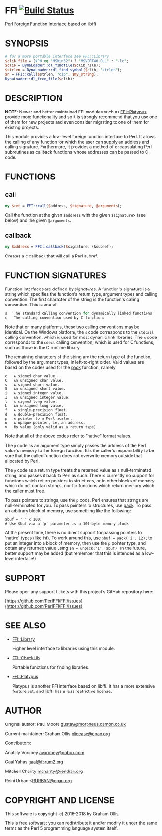 # FFI [![Build Status](https://travis-ci.org/PerlFFI/FFI.svg)](http://travis-ci.org/PerlFFI/FFI)

Perl Foreign Function Interface based on libffi

# SYNOPSIS

```perl
# for a more portable interface see FFI::Library
$clib_file = ($^O eq "MSWin32") ? "MSVCRT40.DLL" : "-lc";
$clib = DynaLoader::dl_findfile($clib_file);
$strlen = DynaLoader::dl_find_symbol($clib, "strlen");
$n = FFI::call($strlen, "cIp", $my_string);
DynaLoader::dl_free_file($clib);
```

# DESCRIPTION

**NOTE**: Newer and better maintained FFI modules such as [FFI::Platypus](https://metacpan.org/pod/FFI::Platypus)
provide more functionality and so it is strongly recommend that you use
one of them for new projects and even consider migrating to one of
them for existing projects.

This module provides a low-level foreign function interface to Perl. It
allows the calling of any function for which the user can supply an
address and calling signature. Furthermore, it provides a method of
encapsulating Perl subroutines as callback functions whose addresses can
be passed to C code.

# FUNCTIONS

## call

```perl
my $ret = FFI::call($address, $signature, @arguments);
```

Call the function at the given `$address` with the given `$signature`>
(see below) and the given `@arguments`.

## callback

```perl
my $address = FFI::callback($signature, \&subref);
```

Creates a c callback that will call a Perl subref.

# FUNCTION SIGNATURES

Function interfaces are defined by _signatures_. A function's signature
is a string which specifies the function's return type, argument types
and calling convention. The first character of the string is the
function's calling convention. This is one of

```perl
s   The standard calling convention for dynamically linked functions
c   The calling convention used by C functions
```

Note that on many platforms, these two calling conventions may be
identical. On the Windows platform, the `s` code corresponds to the
`stdcall` calling convention, which is used for most dynamic link
libraries.  The `c` code corresponds to the `cdecl` calling
convention, which is used for C functions, such as those in the C
runtime library.

The remaining characters of the string are the return type of the
function, followed by the argument types, in left-to-right order. Valid
values are based on the codes used for the [pack](https://metacpan.org/pod/pack) function, namely

```
c   A signed char value.
C   An unsigned char value.
s   A signed short value.
S   An unsigned short value.
i   A signed integer value.
I   An unsigned integer value.
l   A signed long value.
L   An unsigned long value.
f   A single-precision float.
d   A double-precision float.
p   A pointer to a Perl scalar.
o   A opaque pointer, ie, an address.
v   No value (only valid as a return type).
```

Note that all of the above codes refer to "native" format values.

The `p` code as an argument type simply passes the address of the Perl
value's memory to the foreign function. It is the caller's
responsibility to be sure that the called function does not overwrite
memory outside that allocated by Perl.

The `p` code as a return type treats the returned value as a
null-terminated string, and passes it back to Perl as such. There is
currently no support for functions which return pointers to structures,
or to other blocks of memory which do not contain strings, nor for
functions which return memory which the caller must free.

To pass pointers to strings, use the `p` code. Perl ensures that
strings are null-terminated for you. To pass pointers to structures, use
[pack](https://metacpan.org/pod/pack). To pass an arbitrary block of memory, use something like the
following:

```
$buf = ' ' x 100;
# Use $buf via a 'p' parameter as a 100-byte memory block
```

At the present time, there is no direct support for passing pointers to
'native' types (like int). To work around this, use `$buf = pack('i',
12);` to put an integer into a block of memory, then use the `p`
pointer type, and obtain any returned value using `$n = unpack('i',
$buf);` In the future, better support may be added (but remember that
this is intended as a low-level interface!)

# SUPPORT

Please open any support tickets with this project's GitHub repository
here:

[https://github.com/PerlFFI/FFI/issues](https://github.com/PerlFFI/FFI/issues)

# SEE ALSO

- [FFI::Library](https://metacpan.org/pod/FFI::Library)

    Higher level interface to libraries using this module.

- [FFI::CheckLib](https://metacpan.org/pod/FFI::CheckLib)

    Portable functions for finding libraries.

- [FFI::Platypus](https://metacpan.org/pod/FFI::Platypus)

    Platypus is another FFI interface based on libffi.  It has a more
    extensive feature set, and libffi has a less restrictive license.

# AUTHOR

Original author: Paul Moore <gustav@morpheus.demon.co.uk>

Current maintainer: Graham Ollis <plicease@cpan.org>

Contributors:

Anatoly Vorobey <avorobey@pobox.com>

Gaal Yahas <gaal@forum2.org>

Mitchell Charity <mcharity@vendian.org>

Reini Urban <<RURBAN@cpan.org>

# COPYRIGHT AND LICENSE

This software is copyright (c) 2016-2018 by Graham Ollis.

This is free software; you can redistribute it and/or modify it under
the same terms as the Perl 5 programming language system itself.

